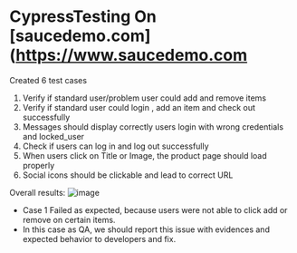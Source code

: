 # CypressTesting On [saucedemo.com](https://www.saucedemo.com
Created 6 test cases 
1. Verify if standard user/problem user could add and remove items
2. Verify if standard user could login , add an item and check out successfully
3. Messages should display correctly users login with wrong credentials and locked_user
4. Check if users can log in and log out successfully 
5. When users click on Title or Image, the product page should load properly 
6. Social icons should be clickable and lead to correct URL

Overall results: 
![image](https://github.com/huysam11/CypressTesting/assets/99052999/b4331497-cf97-41c8-8851-c43fbaeaad1c)
- Case 1 Failed as expected, because users were not able to click add or remove on certain items. 
- In this case as QA, we should report this issue with evidences and expected behavior to developers and fix.  
